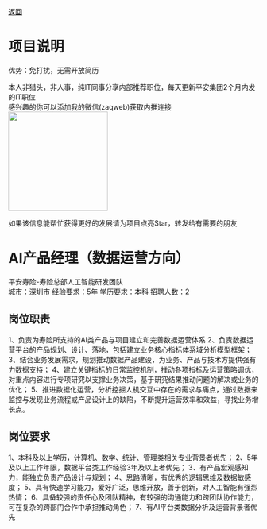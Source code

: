 [返回](../../)

# 项目说明

优势：免打扰，无需开放简历

本人非猎头，非人事，纯IT同事分享内部推荐职位，每天更新平安集团2个月内发的IT职位  
感兴趣的你可以添加我的微信(zaqweb)获取内推连接  
<img src="https://github.com/zaqweb/PA-IT-JOBS/blob/master/WechatICode.jpeg"  height="200" width="200">

如果该信息能帮忙获得更好的发展请为项目点亮Star，转发给有需要的朋友

# AI产品经理（数据运营方向）
平安寿险-寿险总部人工智能研发团队  
城市：深圳市 经验要求：5年 学历要求：本科  招聘人数：2

## 岗位职责
1、负责为寿险所支持的AI类产品与项目建立和完善数据运营体系
2、负责数据运营平台的产品规划、设计、落地，包括建立业务核心指标体系域分析模型框架；
3、结合业务发展需求，规划推动数据产品建设，为业务、产品与技术方提供强有力数据支持；
4、建立关键指标的日常监控机制，推动各项指标及运营策略调优，对重点内容进行专项研究以支撑业务决策，基于研究结果推动问题的解决或业务的优化；
5、推进数据化运营，分析挖掘人机交互中存在的需求与痛点，通过数据来监控与发现业务流程或产品设计上的缺陷，不断提升运营效率和效益，寻找业务增长点。

## 岗位要求
1、本科及以上学历，计算机、数学、统计、管理类相关专业背景者优先； 
2、5年及以上工作年限，数据平台类工作经验3年及以上者优先；
3、有产品宏观感知力，能独立负责产品设计与规划；
4、思路清晰，有优秀的逻辑思维及数据敏感度；
5、具有快速学习能力，爱好广泛，思维开放，善于创新，对人工智能有强烈热情；
6、具备较强的责任心及团队精神，有较强的沟通能力和跨团队协作能力，可在复杂的跨部门合作中承担推动角色；
7、有AI平台类数据分析及运营背景者优先




